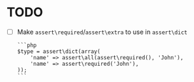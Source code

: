TODO
====

- [ ] Make `assert\required`/`assert\extra` to use in `assert\dict`

      ```php
      $type = assert\dict(array(
          'name' => assert\all(assert\required(), 'John'),
          'name' => assert\required('John'),
      ));
      ```
